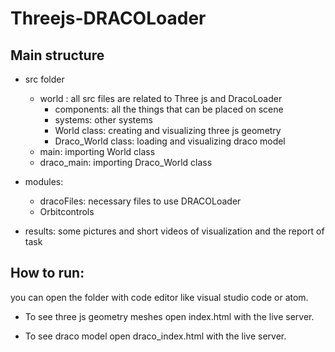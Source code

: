 # Threejs-DRACOLoader

## Main structure

 - src folder
   - world : all src files are related to Three js and DracoLoader
     - components: all the things that can be placed on scene
     - systems: other systems
     - World class: creating and visualizing three js geometry
     - Draco_World class: loading and visualizing draco model              
   - main: importing World class
   - draco_main: importing Draco_World class
- modules:
  - dracoFiles: necessary files to use DRACOLoader
  - Orbitcontrols
  
- results: some pictures and short videos of visualization and the report of task



## How to run:

you can open the folder with code editor like visual studio code or atom.

- To see three js geometry meshes open index.html with the live server.


- To see draco model open draco_index.html with the live server.
